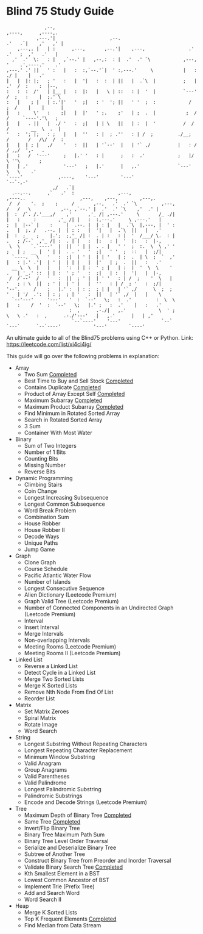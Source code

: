 # Blind 75 Study Guide
```
              ,--,                                                      ,----,      ,----,.                                     
           ,---.'|                    ,--.                            .'   .`|    ,'   ,' |                                     
    ,---,. |   | :      ,---,       ,--.'|    ,---,                .'   .'   ;  ,'   .'   |                                     
  ,'  .'  \:   : |   ,`--.' |   ,--,:  : |  .'  .' `\            ,---, '    .',----.'    .'                                     
,---.' .' ||   ' :   |   :  :,`--.'`|  ' :,---.'     \           |   :     ./ |    |   .'                                       
|   |  |: |;   ; '   :   |  '|   :  :  | ||   |  .`\  |          ;   | .'  /  :    :  |--,                                      
:   :  :  /'   | |__ |   :  |:   |   \ | ::   : |  '  |          `---' /  ;   :    |  ;.' \                                     
:   |    ; |   | :.'|'   '  ;|   : '  '; ||   ' '  ;  :            /  ;  /    |    |      |                                     
|   :     \'   :    ;|   |  |'   ' ;.    ;'   | ;  .  |           ;  /  /     `----'.'\   ;                                     
|   |   . ||   |  ./ '   :  ;|   | | \   ||   | :  |  '          /  /  /        __  \  .  |                                     
'   :  '; |;   : ;   |   |  ''   : |  ; .''   : | /  ;         ./__;  /       /   /\/  /  :                                     
|   |  | ; |   ,/    '   :  ||   | '`--'  |   | '` ,/          |   : /       / ,,/  ',-   .                                     
|   :   /  '---'     ;   |.' '   : |      ;   :  .'            ;   |/        \ ''\       ;                                      
|   | ,'             '---'   ;   |.'      |   ,.'              `---'          \   \    .'                                       
`----'             ,----,    '---'        '---'                                `--`-,-'                                         
                 ,/   .`|                                                                                                       
  .--.--.      ,`   .'  :                ,---,                          ,----..                    ,---,    ,---,        ,---,. 
 /  /    '.  ;    ;     /       ,--,   .'  .' `\         ,---,         /   /   \           ,--, ,`--.' |  .'  .' `\    ,'  .' | 
|  :  /`. /.'___,/    ,'      ,'_ /| ,---.'     \       /_ ./|        |   :     :        ,'_ /| |   :  :,---.'     \ ,---.'   | 
;  |  |--` |    :     |  .--. |  | : |   |  .`\  |,---, |  ' :        .   |  ;. /   .--. |  | : :   |  '|   |  .`\  ||   |   .' 
|  :  ;_   ;    |.';  ;,'_ /| :  . | :   : |  '  /___/ \.  : |        .   ; /--`  ,'_ /| :  . | |   :  |:   : |  '  |:   :  |-, 
 \  \    `.`----'  |  ||  ' | |  . . |   ' '  ;  :.  \  \ ,' '        ;   | ;  __ |  ' | |  . . '   '  ;|   ' '  ;  ::   |  ;/| 
  `----.   \   '   :  ;|  | ' |  | | '   | ;  .  | \  ;  `  ,'        |   : |.' .'|  | ' |  | | |   |  |'   | ;  .  ||   :   .' 
  __ \  \  |   |   |  ':  | | :  ' ; |   | :  |  '  \  \    '         .   | '_.' ::  | | :  ' ; '   :  ;|   | :  |  '|   |  |-, 
 /  /`--'  /   '   :  ||  ; ' |  | ' '   : | /  ;    '  \   |         '   ; : \  ||  ; ' |  | ' |   |  ''   : | /  ; '   :  ;/| 
'--'.     /    ;   |.' :  | : ;  ; | |   | '` ,/      \  ;  ;         '   | '/  .':  | : ;  ; | '   :  ||   | '` ,/  |   |    \ 
  `--'---'     '---'   '  :  `--'   \;   :  .'         :  \  \        |   :    /  '  :  `--'   \;   |.' ;   :  .'    |   :   .' 
                       :  ,      .-./|   ,.'            \  ' ;         \   \ .'   :  ,      .-./'---'   |   ,.'      |   | ,'   
                        `--`----'    '---'               `--`           `---`      `--`----'            '---'        `----'     
```                                                                                                                               

An ultimate guide to all of the Blind75 problems using C++ or Python.
Link: https://leetcode.com/list/xi4ci4ig/

This guide will go over the following problems in explanation:

* Array
  * Two Sum [Completed](https://github.com/hyenaaaa/Blind75StudyGuide/blob/main/Array/2_sum.md)
  * Best Time to Buy and Sell Stock [Completed](https://github.com/hyenaaaa/Blind75StudyGuide/blob/main/Array/best_time_to_buy_and_sell_stock.md)
  * Contains Duplicate [Completed](https://github.com/hyenaaaa/Blind75StudyGuide/blob/main/Array/contains_duplicate.md)
  * Product of Array Except Self [Completed](https://github.com/hyenaaaa/Blind75StudyGuide/blob/main/Array/product_of_array_except_self.md)
  * Maximum Subarray [Completed](https://github.com/hyenaaaa/Blind75StudyGuide/blob/main/Array/maximum_subarray.md)
  * Maximum Product Subarray [Completed](https://github.com/hyenaaaa/Blind75StudyGuide/blob/main/Array/maximum_product_subarray.md)
  * Find Minimum in Rotated Sorted Array
  * Search in Rotated Sorted Array
  * 3 Sum
  * Container With Most Water
* Binary
  * Sum of Two Integers
  * Number of 1 Bits
  * Counting Bits
  * Missing Number
  * Reverse Bits
* Dynamic Programming
  * Climbing Stairs
  * Coin Change
  * Longest Increasing Subsequence
  * Longest Common Subsequence
  * Word Break Problem
  * Combination Sum
  * House Robber
  * House Robber II
  * Decode Ways
  * Unique Paths
  * Jump Game
* Graph
  * Clone Graph
  * Course Schedule
  * Pacific Atlantic Water Flow
  * Number of Islands
  * Longest Consecutive Sequence
  * Alien Dictionary (Leetcode Premium)
  * Graph Valid Tree (Leetcode Premium)
  * Number of Connected Components in an Undirected Graph (Leetcode Premium)
  * Interval
  * Insert Interval
  * Merge Intervals
  * Non-overlapping Intervals
  * Meeting Rooms (Leetcode Premium)
  * Meeting Rooms II (Leetcode Premium)
* Linked List
  * Reverse a Linked List
  * Detect Cycle in a Linked List
  * Merge Two Sorted Lists
  * Merge K Sorted Lists
  * Remove Nth Node From End Of List
  * Reorder List
* Matrix
  * Set Matrix Zeroes
  * Spiral Matrix
  * Rotate Image
  * Word Search
* String
  * Longest Substring Without Repeating Characters
  * Longest Repeating Character Replacement
  * Minimum Window Substring
  * Valid Anagram
  * Group Anagrams
  * Valid Parentheses
  * Valid Palindrome
  * Longest Palindromic Substring
  * Palindromic Substrings
  * Encode and Decode Strings (Leetcode Premium)
* Tree
  * Maximum Depth of Binary Tree [Completed](https://github.com/hyenaaaa/Blind75StudyGuide/blob/main/Tree/maximum_depth_of_binary_tree.md)
  * Same Tree [Completed](https://github.com/hyenaaaa/Blind75StudyGuide/blob/main/Tree/same_tree.md)
  * Invert/Flip Binary Tree
  * Binary Tree Maximum Path Sum
  * Binary Tree Level Order Traversal
  * Serialize and Deserialize Binary Tree
  * Subtree of Another Tree
  * Construct Binary Tree from Preorder and Inorder Traversal
  * Validate Binary Search Tree [Completed](https://github.com/hyenaaaa/Blind75StudyGuide/blob/main/Tree/validate_binary_search_tree.md)
  * Kth Smallest Element in a BST
  * Lowest Common Ancestor of BST
  * Implement Trie (Prefix Tree)
  * Add and Search Word
  * Word Search II
* Heap
  * Merge K Sorted Lists
  * Top K Frequent Elements [Completed](https://github.com/hyenaaaa/Blind75StudyGuide/blob/main/Heap/top_k_frequent_elements.md)
  * Find Median from Data Stream
